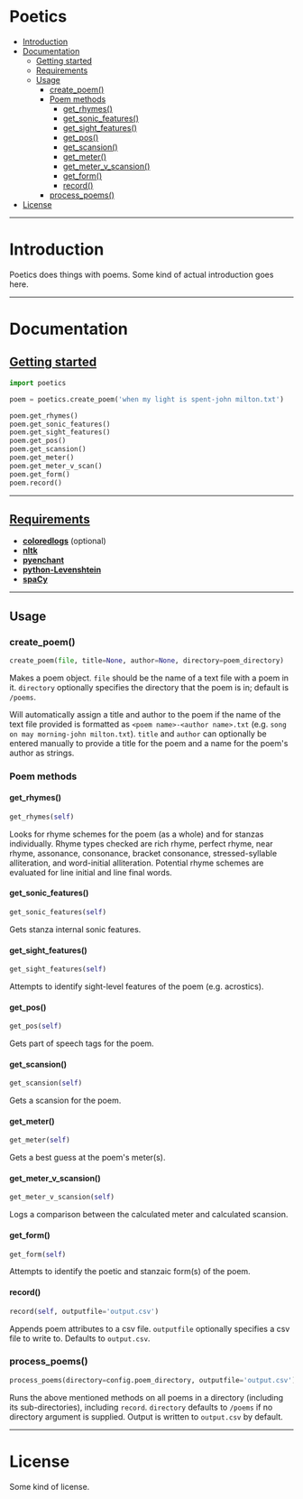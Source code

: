 # Poetics  
- [Introduction](#introduction)
- [Documentation](#documentation)
  - [Getting started](#getting-started)
  - [Requirements](#requirements)
  - [Usage](#usage)
    - [create_poem()](#create_poem)
    - [Poem methods](#poem-methods)
      - [get_rhymes()](#get_rhymes)
      - [get_sonic_features()](#get_sonic_features)
      - [get_sight_features()](#get_sight_features)
      - [get_pos()](#get_pos)
      - [get_scansion()](#get_scansion)
      - [get_meter()](#get_meter)
      - [get_meter_v_scansion()](#get_meter_v_scansion)
      - [get_form()](#get_form)
      - [record()](#record)
    - [process_poems()](#process_poems)
- [License](#license)

---

# Introduction  
Poetics does things with poems. Some kind of actual introduction goes here. 

---
# Documentation
## [Getting started](example.py)
```python
import poetics

poem = poetics.create_poem('when my light is spent-john milton.txt')

poem.get_rhymes()
poem.get_sonic_features()
poem.get_sight_features()
poem.get_pos()
poem.get_scansion()
poem.get_meter()
poem.get_meter_v_scan()
poem.get_form()
poem.record()
```
---
## [Requirements](requirements.txt)  
* **[coloredlogs](https://pypi.python.org/pypi/coloredlogs)** (optional)  
* **[nltk](https://pypi.python.org/pypi/nltk)**  
* **[pyenchant](https://pypi.python.org/pypi/pyenchant)**  
* **[python-Levenshtein](https://pypi.python.org/pypi/python-Levenshtein/)**  
* **[spaCy](https://pypi.python.org/pypi/spacy)**  
---
## Usage
### create_poem()
```python 
create_poem(file, title=None, author=None, directory=poem_directory) 
```
Makes a poem object. `file` should be the name of a text file with a poem in it.  `directory` optionally specifies the directory 
that the poem is in; default is `/poems`.

Will automatically assign a title and author to the poem if the name of the text file provided is formatted as `<poem name>-<author name>.txt` (e.g. `song on may morning-john milton.txt`).
`title` and `author` can optionally be entered manually to provide a title for the poem and a name for the poem's author as strings.


### Poem methods  
#### get_rhymes()  
```python
get_rhymes(self)
``` 
Looks for rhyme schemes for the poem (as a whole) and for stanzas individually. Rhyme types checked are rich rhyme, perfect rhyme, near rhyme, assonance, consonance, bracket consonance, stressed-syllable alliteration, and word-initial alliteration. Potential rhyme schemes are evaluated for line initial and line final words.

#### get_sonic_features()
```python
get_sonic_features(self)
``` 
Gets stanza internal sonic features.

#### get_sight_features()
```python
get_sight_features(self)
``` 
Attempts to identify sight-level features of the poem (e.g. acrostics).

#### get_pos()
```python
get_pos(self)
```
Gets part of speech tags for the poem.

#### get_scansion()  
```python
get_scansion(self)  
```
Gets a scansion for the poem.

#### get_meter()
```python
get_meter(self)
```  
Gets a best guess at the poem's meter(s).

#### get_meter_v_scansion()  
```python
get_meter_v_scansion(self)  
```
Logs a comparison between the calculated meter and calculated scansion.

#### get_form()
```python
get_form(self)
```
Attempts to identify the poetic and stanzaic form(s) of the poem.

#### record()
```python
record(self, outputfile='output.csv')
```
Appends poem attributes to a csv file. `outputfile` optionally specifies a csv file to write to.
Defaults to `output.csv`.

### process_poems()
```python
process_poems(directory=config.poem_directory, outputfile='output.csv')
```
Runs the above mentioned methods on all poems in a directory (including its sub-directories), including `record`. 
`directory` defaults to `/poems` if no directory argument is supplied. Output is written to `output.csv` by default. 


---
# License
Some kind of license.